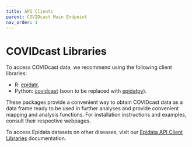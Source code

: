 ```yaml
---
title: API Clients
parent: COVIDcast Main Endpoint
nav_order: 1
---
```


# COVIDcast Libraries

To access COVIDcast data, we recommend using the following client libraries:

- R: [epidatr](https://cmu-delphi.github.io/epidatr/),
- Python: [covidcast](https://cmu-delphi.github.io/covidcast/covidcast-py/html/) (soon to be replaced with [epidatpy](https://github.com/cmu-delphi/epidatpy)).

These packages provide a convenient way to obtain COVIDcast data as a data frame
ready to be used in further analyses and provide convenient mapping and analysis
functions. For installation instructions and examples, consult their respective
webpages.

To access Epidata datasets on other diseases, visit our
[Epidata API Client Libraries](client_libraries.md) documentation.

